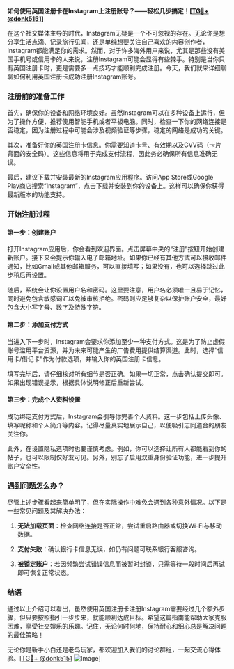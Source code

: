 **如何使用英国注册卡在Instagram上注册账号？——轻松几步搞定！[[TG💪+ @donk5151](https://t.me/s/donk5151)]**

在这个社交媒体主导的时代，Instagram无疑是一个不可忽视的存在。无论你是想分享生活点滴、记录旅行见闻，还是单纯想要关注自己喜欢的内容创作者，Instagram都能满足你的需求。然而，对于许多海外用户来说，尤其是那些没有美国手机号或信用卡的人来说，注册Instagram可能会显得有些棘手。特别是当你只有英国注册卡时，更是需要多一点技巧才能顺利完成注册。今天，我们就来详细聊聊如何利用英国注册卡成功注册Instagram账号。

### 注册前的准备工作

首先，确保你的设备和网络环境良好。虽然Instagram可以在多种设备上运行，但为了操作方便，推荐使用智能手机或者平板电脑。同时，检查一下你的网络连接是否稳定，因为注册过程中可能会涉及视频验证等步骤，稳定的网络是成功的关键。

其次，准备好你的英国注册卡信息。你需要知道卡号、有效期以及CVV码（卡片背面的安全码）。这些信息将用于完成支付流程，因此务必确保所有信息准确无误。

最后，建议下载并安装最新的Instagram应用程序。访问App Store或Google Play商店搜索“Instagram”，点击下载并安装到你的设备上。这样可以确保你获得最新版本的功能支持。

### 开始注册过程

#### 第一步：创建账户

打开Instagram应用后，你会看到欢迎界面。点击屏幕中央的“注册”按钮开始创建新账户。接下来会提示你输入电子邮箱地址。如果你已经有其他方式可以接收邮件通知，比如Gmail或其他邮箱服务，可以直接填写；如果没有，也可以选择跳过此步稍后再设置。

随后，系统会让你设置用户名和密码。这里要注意，用户名必须唯一且易于记忆，同时避免包含敏感词汇以免被审核拒绝。密码则应足够复杂以保护账户安全，最好包含大小写字母、数字及特殊字符。

#### 第二步：添加支付方式

当进入下一步时，Instagram会要求你添加至少一种支付方式。这是为了防止虚假账号滥用平台资源，并为未来可能产生的广告费用提供结算渠道。此时，选择“信用卡/借记卡”作为付款选项，并输入你的英国注册卡信息。

填写完毕后，请仔细核对所有细节是否正确。如果一切正常，点击确认提交即可。如果出现错误提示，根据具体说明修正后重新尝试。

#### 第三步：完成个人资料设置

成功绑定支付方式后，Instagram会引导你完善个人资料。这一步包括上传头像、填写昵称和个人简介等内容。记得尽量真实地展示自己，以便吸引志同道合的朋友关注你。

此外，在设置隐私选项时也要谨慎考虑。例如，你可以选择让所有人都能看到你的帖子，也可以限制仅好友可见。另外，别忘了启用双重身份验证功能，进一步提升账户安全性。

### 遇到问题怎么办？

尽管上述步骤看起来简单明了，但在实际操作中难免会遇到各种意外情况。以下是一些常见问题及其解决办法：

1. **无法加载页面**：检查网络连接是否正常，尝试重启路由器或切换Wi-Fi与移动数据。
   
2. **支付失败**：确认银行卡信息无误，如仍有问题可联系银行客服咨询。
   
3. **被锁定账户**：若因频繁尝试错误信息而被暂时封锁，只需等待一段时间后再试即可恢复正常状态。

### 结语

通过以上介绍可以看出，虽然使用英国注册卡注册Instagram需要经过几个额外步骤，但只要按照指引一步步来，就能顺利达成目标。希望这篇指南能帮助大家克服困难，享受社交娱乐的乐趣。记住，无论何时何地，保持耐心和细心总是解决问题的最佳策略！

无论你是新手小白还是老鸟玩家，都欢迎加入我们的讨论群组，一起交流心得体验。[[TG💪+ @donk5151](https://t.me/s/donk5151) ![Image](https://i.postimg.cc/rwNCRYN7/Snipaste-2025-04-30-17-27-05.png)]